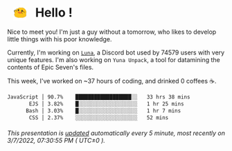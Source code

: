 <h1>   <img src="./spoink.gif" style="vertical-align:middle;" width="30px">   Hello ! </h1>

Nice to meet you! I'm just a guy without a tomorrow, who likes to develop little things with his poor knowledge.

Currently, I'm working on <a href='https://github.com/Asgarrrr/Luna'>`Luna`</a>, a Discord bot used by 74579 users with very unique features. I'm also working on `Yuna Unpack`, a tool for datamining the contents of Epic Seven's files.

This week, I've worked on ~37 hours of coding, and drinked 0 coffees ☕.

```
JavaScript │ 90.7%    ██████████████████░░   33 hrs 38 mins
       EJS │ 3.82%    █░░░░░░░░░░░░░░░░░░░   1 hr 25 mins
      Bash │ 3.03%    █░░░░░░░░░░░░░░░░░░░   1 hr 7 mins
       CSS │ 2.37%    ░░░░░░░░░░░░░░░░░░░░   52 mins
```

###### This presentation is [updated](https://github.com/Asgarrrr) automatically every 5 minute, most recently on 3/7/2022, 07:30:55 PM ( UTC±0 ).